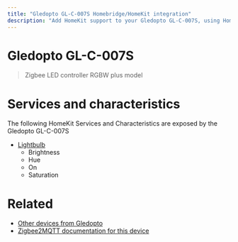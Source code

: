 ```yaml
---
title: "Gledopto GL-C-007S Homebridge/HomeKit integration"
description: "Add HomeKit support to your Gledopto GL-C-007S, using Homebridge, Zigbee2MQTT and homebridge-z2m."
---
```

<!---
This file has been GENERATED using src/docgen/docgen.ts
DO NOT EDIT THIS FILE MANUALLY!
-->
# Gledopto GL-C-007S
> Zigbee LED controller RGBW plus model


# Services and characteristics
The following HomeKit Services and Characteristics are exposed by
the Gledopto GL-C-007S

* [Lightbulb](../../light.md)
  * Brightness
  * Hue
  * On
  * Saturation


# Related
* [Other devices from Gledopto](../index.md#gledopto)
* [Zigbee2MQTT documentation for this device](https://www.zigbee2mqtt.io/devices/GL-C-007S.html)